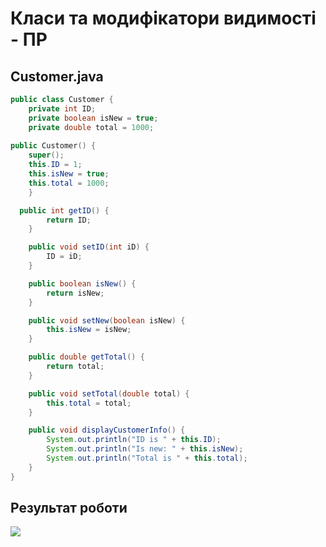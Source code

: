 # Класи та модифікатори видимості - ПР

## Customer.java

```java
public class Сustomer {
	private int ID;
	private boolean isNew = true;
	private double total = 1000;
	
public Сustomer() {
	super();
	this.ID = 1;
	this.isNew = true;
	this.total = 1000;
	}

  public int getID() {
		return ID;
	}

	public void setID(int iD) {
		ID = iD;
	}

	public boolean isNew() {
		return isNew;
	}

	public void setNew(boolean isNew) {
		this.isNew = isNew;
	}

	public double getTotal() {
		return total;
	}

	public void setTotal(double total) {
		this.total = total;
	}

	public void displayCustomerInfo() {
		System.out.println("ID is " + this.ID);
		System.out.println("Is new: " + this.isNew);
		System.out.println("Total is " + this.total);
	}
}
```

## Результат роботи
![](https://github.com/ppc-ntu-khpi/35---classes-and-modifiers-ByteID/blob/main/Solution/done.png)
